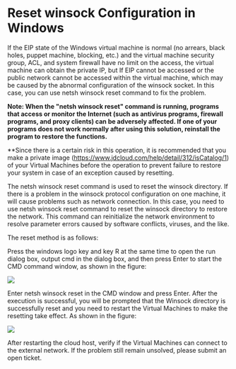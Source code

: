 # Reset winsock Configuration in Windows

If the EIP state of the Windows virtual machine is normal (no arrears, black holes, puppet machine, blocking, etc.) and the virtual machine security group, ACL, and system firewall have no limit on the access, the virtual machine can obtain the private IP, but If EIP cannot be accessed or the public network cannot be accessed within the virtual machine, which may be caused by the abnormal configuration of the winsock socket. In this case, you can use netsh winsock reset command to fix the problem.

**Note: When the "netsh winsock reset" command is running, programs that access or monitor the Internet (such as antivirus programs, firewall programs, and proxy clients) can be adversely affected. If one of your programs does not work normally after using this solution, reinstall the program to restore the functions.**

**Since there is a certain risk in this operation, it is recommended that you make a private image (https://www.jdcloud.com/help/detail/312/isCatalog/1) of your Virtual Machines before the operation to prevent failure to restore your system in case of an exception caused by resetting.

The netsh winsock reset command is used to reset the winsock directory. If there is a problem in the winsock protocol configuration on one machine, it will cause problems such as network connection. In this case, you need to use netsh winsock reset command to reset the winsock directory to restore the network. This command can reinitialize the network environment to resolve parameter errors caused by software conflicts, viruses, and the like.

The reset method is as follows:

Press the windows logo key and key R at the same time to open the run dialog box, output cmd in the dialog box, and then press Enter to start the CMD command window, as shown in the figure:

![](https://github.com/jdcloudcom/cn/blob/edit/image/Elastic-Compute/Virtual-Machine/Windows/Windows%E9%87%8D%E7%BD%AEwinsock%E9%85%8D%E7%BD%AE01.png)

Enter netsh winsock reset in the CMD window and press Enter. After the execution is successful, you will be prompted that the Winsock directory is successfully reset and you need to restart the Virtual Machines to make the resetting take effect.
As shown in the figure:

![](https://github.com/jdcloudcom/cn/blob/edit/image/Elastic-Compute/Virtual-Machine/Windows/Windows%E9%87%8D%E7%BD%AEwinsock%E9%85%8D%E7%BD%AE02.png)

After restarting the cloud host, verify if the Virtual Machines can connect to the external network. If the problem still remain unsolved, please submit an open ticket.

